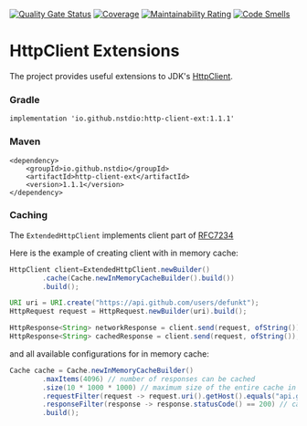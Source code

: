 [![Quality Gate Status](https://sonarcloud.io/api/project_badges/measure?project=nstdio_http-client-ext&metric=alert_status)](https://sonarcloud.io/dashboard?id=nstdio_http-client-ext)
[![Coverage](https://sonarcloud.io/api/project_badges/measure?project=nstdio_http-client-ext&metric=coverage)](https://sonarcloud.io/dashboard?id=nstdio_http-client-ext)
[![Maintainability Rating](https://sonarcloud.io/api/project_badges/measure?project=nstdio_http-client-ext&metric=sqale_rating)](https://sonarcloud.io/dashboard?id=nstdio_http-client-ext)
[![Code Smells](https://sonarcloud.io/api/project_badges/measure?project=nstdio_http-client-ext&metric=code_smells)](https://sonarcloud.io/dashboard?id=nstdio_http-client-ext)

# HttpClient Extensions

The project provides useful extensions to
JDK's [HttpClient](https://docs.oracle.com/en/java/javase/11/docs/api/java.net.http/java/net/http/HttpClient.html).

### Gradle

```
implementation 'io.github.nstdio:http-client-ext:1.1.1'
```

### Maven

```
<dependency>
    <groupId>io.github.nstdio</groupId>
    <artifactId>http-client-ext</artifactId>
    <version>1.1.1</version>
</dependency>
```

### Caching

The `ExtendedHttpClient` implements client part of [RFC7234](https://datatracker.ietf.org/doc/html/rfc7234)

Here is the example of creating client with in memory cache:

```java
HttpClient client=ExtendedHttpClient.newBuilder()
        .cache(Cache.newInMemoryCacheBuilder().build())
        .build();

URI uri = URI.create("https://api.github.com/users/defunkt");
HttpRequest request = HttpRequest.newBuilder(uri).build();

HttpResponse<String> networkResponse = client.send(request, ofString());
HttpResponse<String> cachedResponse = client.send(request, ofString());
```

and all available configurations for in memory cache:

```java
Cache cache = Cache.newInMemoryCacheBuilder()
        .maxItems(4096) // number of responses can be cached
        .size(10 * 1000 * 1000) // maximum size of the entire cache in bytes, -1 for no constraint
        .requestFilter(request -> request.uri().getHost().equals("api.github.com")) // cache only requests that match given predicate
        .responseFilter(response -> response.statusCode() == 200) // cache only responses that match given predicate
        .build();
```
